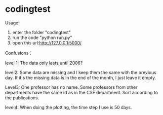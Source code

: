 # codingtest
Usage:

1. enter the folder "codingtest"
2. run the code "python run.py" 
3. open this url:http://127.0.0.1:5000/


Confusions：

level 1: The data only lasts until 2006?

level2: Some data are missing and I keep them the same with the previous day.
        If it's the missing data is in the end of the month, I just leave it empty.

Level3: One professor has no name.
        Some professors from other departments have the same id as in the CSE department.
        Sort according to the publications.
        
level4: When doing the plotting, the time step I use is 50 days.
